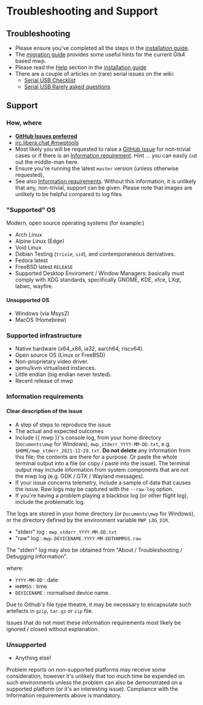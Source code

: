 # Troubleshooting and Support

## Troubleshooting

* Please ensure you've completed all the steps in the [installation guide](Building-with-meson-and-ninja.md).
* The [migration guide](mwp-Gtk4-migration-guide.md) provides some useful hints for the current  Gtk4 based mwp.
* Please read the [Help](Building-with-meson-and-ninja.md#help) section in the [installation guide](Building-with-meson-and-ninja.md)
* There are a couple of articles on (rare) serial issues on the wiki:
    * [Serial USB Checklist](https://github.com/stronnag/mwptools/wiki/Serial-USB-checklist)
	* [Serial USB Rarely asked questions](https://github.com/stronnag/mwptools/wiki/Serial-USB-RAQ)

## Support

### How, where

* [**GitHub Issues preferred**](https://github.com/stronnag/mwptools/issues)
* [irc.libera.chat #mwptools](ircs://irc.libera.chat/mwptools)
* Most likely you will be requested to raise a [GitHub Issue](https://github.com/stronnag/mwptools/issues) for non-trivial cases or if there is an [Information requirement](#information-requirements). Hint ... you can easily cut out the middle-man here.
* Ensure you're running the latest `master` version (unless otherwise requested),
* See also [Information requirements](#information-requirements). Without this information, it is unlikely that any, non-trivial, support can be given. Please note that images are unlikely to be helpful compared to log files.

### "Supported" OS

Modern, open source operating systems (for example:)

* Arch Linux
* Alpine Linux (Edge)
* Void Linux
* Debian Testing (`trixie`, `sid`), and contemporaneous derivatives.
* Fedora latest
* FreeBSD latest `RELEASE`
* Supported Desktop Enviroment / Window Managers: basically must comply with XDG standards, specifically GNOME, KDE, xfce, LXqt, labwc, wayfire.

#### Unsupported OS

* Windows (via Msys2)
* MacOS (Homebrew)

### Supported infrastructure

* Native hardware (x64_x86, ia32, aarch64, riscv64).
* Open source OS (Linux or FreeBSD)
* Non-proprietary video driver.
* qemu/kvm virtualised instances.
* Little endian (big endian never tested).
* Recent release of mwp

### Information requirements

#### Clear description of the issue

* A step of steps to reproduce the issue
* The actual and expected outcomes
* Include {{ mwp }}'s console log, from your home directory (`Documents\mwp` for Windows), `mwp_stderr_YYYY-MM-DD.txt`, e.g. `$HOME/mwp_stderr_2021-12-28.txt`. **Do not delete** any information from this file; the contents are there for a purpose. Or paste the whole terminal output into a file (or copy / paste into the issue). The terminal output may include information from system components that are not the mwp log (e.g. GDK / GTK / Wayland messages).
* If your issue concerns telemetry, include a sample of data that causes the issue. Raw logs may be captured with the `--raw-log` option.
* If you're having a problem playing a blackbox log (or other flight log), include the problematic log.

The logs are stored in  your home directory (or `Documents\mwp` for Windows), or the directory defined by the environment variable `MWP_LOG_DIR`.

* "stderr" log : `mwp_stderr_YYYY-MM-DD.txt`
* "raw" log : `mwp.DEVICENAME.YYYY-MM-DDTHHMMSS.raw`

The "stderr" log may also be obtained from "About / Troubleshooting / Debugging Information".

where:

* `YYYY-MM-DD` : date
* `HHMMSS` : time
* `DEVICENAME` : normalised device name.

Due to Github's file type theatre, it may be necessary to encapsulate such artefacts in `gzip`, `tar.gz` or `zip` file.

Issues that do not meet these information requirements most likely be ignored / closed without explanation.

### Unsupported

* Anything else!

Problem reports on non-supported platforms may receive some consideration, however it's unlikely that too much time be expended on such environments unless the problem can also be demonstrated on a supported platform (or it's an interesting issue). Compliance with the Information requirements above is mandatory.
